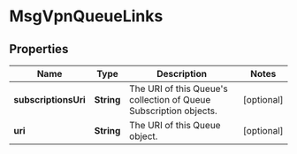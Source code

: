 

# MsgVpnQueueLinks


## Properties

| Name | Type | Description | Notes |
|------------ | ------------- | ------------- | -------------|
|**subscriptionsUri** | **String** | The URI of this Queue&#39;s collection of Queue Subscription objects. |  [optional] |
|**uri** | **String** | The URI of this Queue object. |  [optional] |



